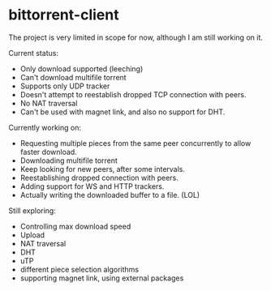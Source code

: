 # bittorrent-client

The project is very limited in scope for now, although I am still working on it.

Current status:
- Only download supported (leeching)
- Can't download multifile torrent
- Supports only UDP tracker
- Doesn't attempt to reestablish dropped TCP connection with peers.
- No NAT traversal
- Can't be used with magnet link, and also no support for DHT.


Currently working on:
- Requesting multiple pieces from the same peer concurrently to allow faster download.
- Downloading multifile torrent
- Keep looking for new peers, after some intervals.
- Reestablishing dropped connection with peers.
- Adding support for WS and HTTP trackers.
- Actually writing the downloaded buffer to a file. (LOL)


Still exploring:
- Controlling max download speed
- Upload
- NAT traversal
- DHT
- uTP
- different piece selection algorithms
- supporting magnet link, using external packages
